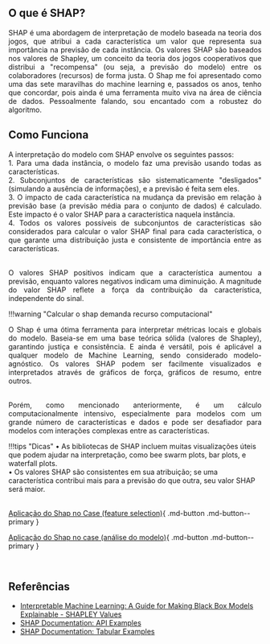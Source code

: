 
## O que é SHAP?
<div style="text-align: justify">

SHAP é uma abordagem de interpretação de modelo baseada na teoria dos jogos, que atribui a cada característica um valor que representa sua importância na previsão de cada instância. Os valores SHAP são baseados nos valores de Shapley, um conceito da teoria dos jogos cooperativos que distribui a "recompensa" (ou seja, a previsão do modelo) entre os colaboradores (recursos) de forma justa. O Shap me foi apresentado como uma das sete maravilhas do machine learning e, passados os anos, tenho que concordar, pois ainda é uma ferramenta muito viva na área de ciência de dados. Pessoalmente falando, sou encantado com a robustez do algoritmo. <br />
</div>

## Como Funciona

<div style="text-align: justify">
A interpretação do modelo com SHAP envolve os seguintes passos:<br />
1. Para uma dada instância, o modelo faz uma previsão usando todas as características.<br />
2. Subconjuntos de características são sistematicamente "desligados" (simulando a ausência de informações), e a previsão é feita sem
eles. <br />
3. O impacto de cada característica na mudança da previsão em relação à previsão base (a previsão média para o conjunto de dados) é calculado. Este impacto é o valor SHAP para a característica naquela instância.<br />
4.	Todos os valores possíveis de subconjuntos de características são considerados para calcular o valor SHAP final para cada característica, o que garante uma distribuição justa e consistente de importância entre as características.<br /><br />

O valores SHAP positivos indicam que a característica aumentou a previsão, enquanto valores negativos indicam uma diminuição. A magnitude do valor SHAP reflete a força da contribuição da característica, independente do sinal.<br />
</div>

!!!warning "Calcular o shap demanda recurso computacional"

<div style="text-align: justify">
O Shap é uma ótima ferramenta para interpretar métricas locais e globais do modelo. Baseia-se em uma base teórica sólida (valores de Shapley), garantindo justiça e consistência. E ainda é versátil, pois é aplicável a qualquer modelo de Machine Learning, sendo considerado modelo-agnóstico. Os valores SHAP podem ser facilmente visualizados e interpretados através de gráficos de força, gráficos de resumo, entre outros.<br /><br />

Porém, como mencionado anteriormente, é um cálculo computacionalmente intensivo, especialmente para modelos com um grande número de características e dados e pode ser desafiador para modelos com interações complexas entre as características.<br />
</div>


!!!tips "Dicas"
    •	As bibliotecas de SHAP incluem muitas visualizações úteis que podem ajudar na interpretação, como bee swarm plots, bar plots, e waterfall plots.<br />
    •	Os valores SHAP são consistentes em sua atribuição; se uma característica contribui mais para a previsão do que outra, seu valor SHAP será maior.<br />
<br />


[Aplicação do Shap no Case (feature selection)](https://github.com/pedromateusalmeida/aviacao_brasileira/blob/main/scripts_v2/3_2_analise_exploratoria.ipynb){ .md-button .md-button--primary }
<br />

[Aplicação do Shap no case (análise do modelo)](https://github.com/pedromateusalmeida/aviacao_brasileira/blob/main/scripts_v2/3_2_analise_exploratoria.ipynb){ .md-button .md-button--primary }

&nbsp;&nbsp;&nbsp;&nbsp;&nbsp;&nbsp;&nbsp;&nbsp;&nbsp;&nbsp;

## Referências

- [Interpretable Machine Learning: A Guide for Making Black Box Models Explainable - SHAPLEY Values](https://christophm.github.io/interpretable-ml-book/shapley.html)
- [SHAP Documentation: API Examples](https://shap.readthedocs.io/en/latest/api_examples.html)
- [SHAP Documentation: Tabular Examples](https://shap.readthedocs.io/en/latest/tabular_examples.html)
